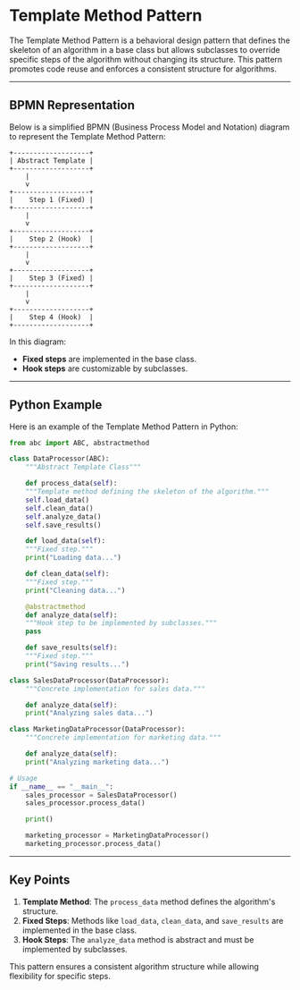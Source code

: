 # Template Method Pattern

The Template Method Pattern is a behavioral design pattern that defines the skeleton of an algorithm in a base class but allows subclasses to override specific steps of the algorithm without changing its structure. This pattern promotes code reuse and enforces a consistent structure for algorithms.

---

## BPMN Representation

Below is a simplified BPMN (Business Process Model and Notation) diagram to represent the Template Method Pattern:

```
+-------------------+
| Abstract Template |
+-------------------+
    |
    v
+-------------------+
|    Step 1 (Fixed) |
+-------------------+
    |
    v
+-------------------+
|    Step 2 (Hook)  |
+-------------------+
    |
    v
+-------------------+
|    Step 3 (Fixed) |
+-------------------+
    |
    v
+-------------------+
|    Step 4 (Hook)  |
+-------------------+
```

In this diagram:
- **Fixed steps** are implemented in the base class.
- **Hook steps** are customizable by subclasses.

---

## Python Example

Here is an example of the Template Method Pattern in Python:

```python
from abc import ABC, abstractmethod

class DataProcessor(ABC):
    """Abstract Template Class"""

    def process_data(self):
    """Template method defining the skeleton of the algorithm."""
    self.load_data()
    self.clean_data()
    self.analyze_data()
    self.save_results()

    def load_data(self):
    """Fixed step."""
    print("Loading data...")

    def clean_data(self):
    """Fixed step."""
    print("Cleaning data...")

    @abstractmethod
    def analyze_data(self):
    """Hook step to be implemented by subclasses."""
    pass

    def save_results(self):
    """Fixed step."""
    print("Saving results...")

class SalesDataProcessor(DataProcessor):
    """Concrete implementation for sales data."""

    def analyze_data(self):
    print("Analyzing sales data...")

class MarketingDataProcessor(DataProcessor):
    """Concrete implementation for marketing data."""

    def analyze_data(self):
    print("Analyzing marketing data...")

# Usage
if __name__ == "__main__":
    sales_processor = SalesDataProcessor()
    sales_processor.process_data()

    print()

    marketing_processor = MarketingDataProcessor()
    marketing_processor.process_data()
```

---

## Key Points
1. **Template Method**: The `process_data` method defines the algorithm's structure.
2. **Fixed Steps**: Methods like `load_data`, `clean_data`, and `save_results` are implemented in the base class.
3. **Hook Steps**: The `analyze_data` method is abstract and must be implemented by subclasses.

This pattern ensures a consistent algorithm structure while allowing flexibility for specific steps.